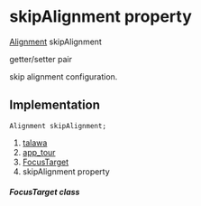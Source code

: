 
<div>

# skipAlignment property

</div>


[Alignment](https://api.flutter.dev/flutter/painting/Alignment-class.html)
skipAlignment


getter/setter pair




skip alignment configuration.



## Implementation

``` language-dart
Alignment skipAlignment;
```







1.  [talawa](../../index.html)
2.  [app_tour](../../models_app_tour/)
3.  [FocusTarget](../../models_app_tour/FocusTarget-class.html)
4.  skipAlignment property

##### FocusTarget class








